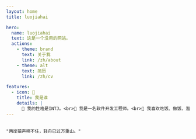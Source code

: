 ```yaml
---
layout: home
title: luojiahai

hero:
  name: luojiahai
  text: 这是一个没用的网站。
  actions:
    - theme: brand
      text: 关于我
      link: /zh/about
    - theme: alt
      text: 简历
      link: /zh/cv

features:
  - icon: 🐷
    title: 我是谁
    details: |
      🤔 我的性格是INTJ。<br>🔭 我是一名软件开发工程师。<br>🌱 我喜欢吃饭、做饭、逛超市。<br>📫 如果联系我：luo[at]jiahai.co
---
```


##

```ts:line-numbers
"两岸猿声啼不住，轻舟已过万重山。"
```
